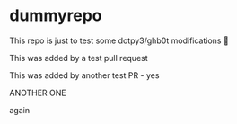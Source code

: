 # dummyrepo

This repo is just to test some dotpy3/ghb0t modifications 🙊

This was added by a test pull request

This was added by another test PR - yes

ANOTHER ONE

again
